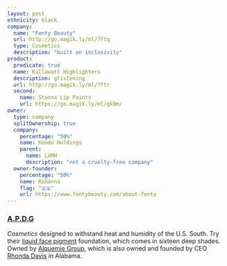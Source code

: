 ```yaml
---
layout: post
ethnicity: black
company:
  name: "Fenty Beauty"
  url: http://go.magik.ly/ml/7ftq
  type: Cosmetics
  description: "built on inclusivity"
product:
  predicate: true
  name: Killawatt Highlighters
  description: glistening
  url: http://go.magik.ly/ml/7ftr
  second:
    name: Stunna Lip Paints
    url: https://go.magik.ly/ml/gk0m/
owner:
  type: company
  splitOwnership: true
  company:
    percentage: "50%"
    name: Kendo Holdings
    parent:
      name: LVMH
      description: "not a cruelty-free company"
  owner-founder:
    percentage: "50%"
    name: Rihanna
    flag: "🇧🇧"
    url: https://www.fentybeauty.com/about-fenty
---
```


### [A.P.D.G](https://www.apdg.co/)
*Cosmetics* designed to withstand heat and humidity of the U.S. South. Try their [liquid face pigment](https://www.apdg.co/foundation-concealer) foundation, which comes in sixteen deep shades. Owned by [Alquemie Group](http://www.alquemie-group.com/), which is also owned and founded by CEO [Rhonda Davis](https://www.apdg.co/our-story) in Alabama.
